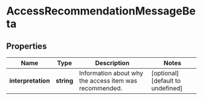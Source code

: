 # AccessRecommendationMessageBeta

## Properties

Name | Type | Description | Notes
------------ | ------------- | ------------- | -------------
**interpretation** | **string** | Information about why the access item was recommended. | [optional] [default to undefined]

